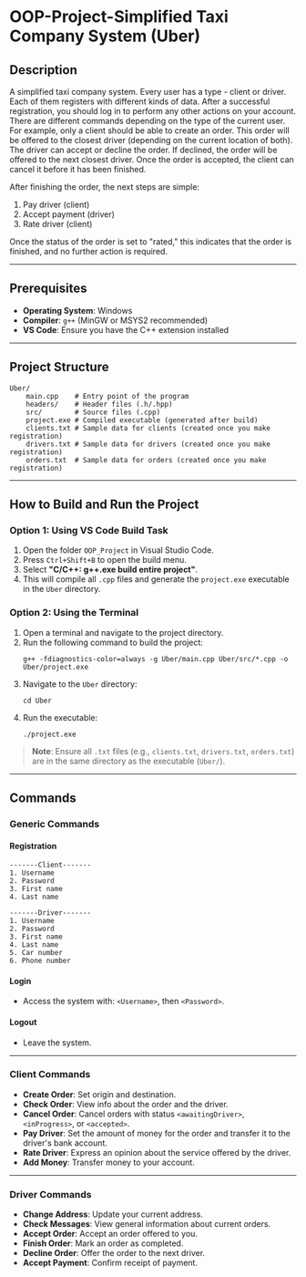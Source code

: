 # OOP-Project-Simplified Taxi Company System (Uber)

## Description
A simplified taxi company system. Every user has a type - client or driver. Each of them registers with different kinds of data. After a successful registration, you should log in to perform any other actions on your account. There are different commands depending on the type of the current user. For example, only a client should be able to create an order. This order will be offered to the closest driver (depending on the current location of both). The driver can accept or decline the order. If declined, the order will be offered to the next closest driver. Once the order is accepted, the client can cancel it before it has been finished.

After finishing the order, the next steps are simple:
1. Pay driver (client)
2. Accept payment (driver)
3. Rate driver (client)

Once the status of the order is set to "rated," this indicates that the order is finished, and no further action is required.

---

## Prerequisites
- **Operating System**: Windows
- **Compiler**: `g++` (MinGW or MSYS2 recommended)
- **VS Code**: Ensure you have the C++ extension installed

---

## Project Structure
```
Uber/
    main.cpp    # Entry point of the program
    headers/    # Header files (.h/.hpp)
    src/        # Source files (.cpp)
    project.exe # Compiled executable (generated after build)
    clients.txt # Sample data for clients (created once you make registration)
    drivers.txt # Sample data for drivers (created once you make registration)
    orders.txt  # Sample data for orders (created once you make registration)
```

---

## How to Build and Run the Project

### Option 1: Using VS Code Build Task
1. Open the folder `OOP_Project` in Visual Studio Code.
2. Press `Ctrl+Shift+B` to open the build menu.
3. Select **"C/C++: g++.exe build entire project"**.
4. This will compile all `.cpp` files and generate the `project.exe` executable in the `Uber` directory.

### Option 2: Using the Terminal
1. Open a terminal and navigate to the project directory.
2. Run the following command to build the project:
   ```
   g++ -fdiagnostics-color=always -g Uber/main.cpp Uber/src/*.cpp -o Uber/project.exe
   ```
3. Navigate to the `Uber` directory:
   ```
   cd Uber
   ```
4. Run the executable:
   ```
   ./project.exe
   ```

> **Note**: Ensure all `.txt` files (e.g., `clients.txt`, `drivers.txt`, `orders.txt`) are in the same directory as the executable (`Uber/`).

---

## Commands

### Generic Commands
#### Registration
```
-------Client-------
1. Username
2. Password
3. First name
4. Last name

-------Driver-------
1. Username
2. Password
3. First name
4. Last name
5. Car number
6. Phone number
```

#### Login
- Access the system with: `<Username>`, then `<Password>`.

#### Logout
- Leave the system.

---

### Client Commands
- **Create Order**: Set origin and destination.
- **Check Order**: View info about the order and the driver.
- **Cancel Order**: Cancel orders with status `<awaitingDriver>`, `<inProgress>`, or `<accepted>`.
- **Pay Driver**: Set the amount of money for the order and transfer it to the driver's bank account.
- **Rate Driver**: Express an opinion about the service offered by the driver.
- **Add Money**: Transfer money to your account.

---

### Driver Commands
- **Change Address**: Update your current address.
- **Check Messages**: View general information about current orders.
- **Accept Order**: Accept an order offered to you.
- **Finish Order**: Mark an order as completed.
- **Decline Order**: Offer the order to the next driver.
- **Accept Payment**: Confirm receipt of payment.
